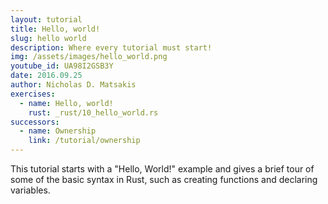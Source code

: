 ```yaml
---
layout: tutorial
title: Hello, world!
slug: hello world
description: Where every tutorial must start!
img: /assets/images/hello_world.png
youtube_id: UA98I2GSB3Y
date: 2016.09.25
author: Nicholas D. Matsakis
exercises:
  - name: Hello, world!
    rust: _rust/10_hello_world.rs
successors:
  - name: Ownership
    link: /tutorial/ownership
---
```


This tutorial starts with a "Hello, World!" example and gives a brief
tour of some of the basic syntax in Rust, such as creating functions
and declaring variables.
